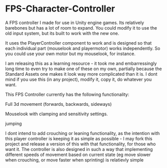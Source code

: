 # FPS-Character-Controller
A FPS controller I made for use in Unity engine games. Its relatively barebones but has a lot of room to expand. You could modify it to use the old input system, but its built to work with the new one.

It uses the PlayerController component to work and is designed so that each individual part (mouselook and playermotor) works independently. So you could use your own motor but my mouselook, for instance.

 I am releasing this as a learning resource - it took me and embarressingly long time to even try to make one of these on my own, partially because the Standard Assets one makes it look way more complicated than it is. I dont mind if you use this (in any project), modify it, copy it, do whatever you want. 

This FPS Controller currently has the following functionality:

Full 3d movement (forwards, backwards, sideways)

Mouselook with clamping and sensitivity settings.

jumping


I dont intend to add crouching or leaning functionality, as the intention with this player controller is keeping it as simple as possible - I may fork this project and release a version of this with that functionality, for those who want it. The controller is also designed in such a way that implementing different speeds of movement based on current state (eg move slower when crouching, or move faster when sprinting) is relatievly simple

